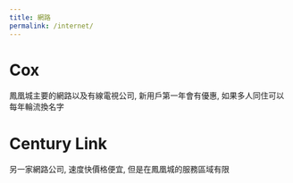 ```yaml
---
title: 網路
permalink: /internet/
---
```


# Cox

鳳凰城主要的網路以及有線電視公司, 新用戶第一年會有優惠, 如果多人同住可以每年輪流換名字

# Century Link

另一家網路公司, 速度快價格便宜, 但是在鳳凰城的服務區域有限